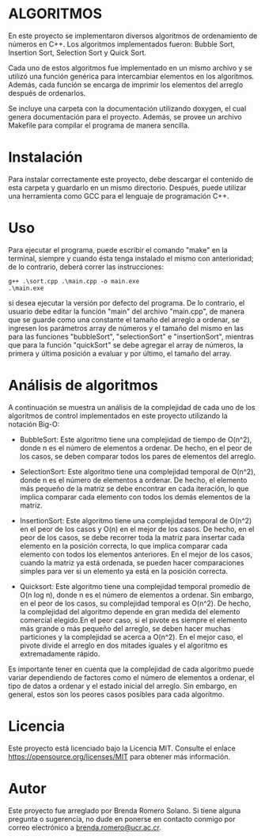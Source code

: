 # ALGORITMOS
En este proyecto se implementaron diversos algoritmos de ordenamiento de números en C++. Los algoritmos implementados fueron: Bubble Sort, Insertion Sort, Selection Sort y Quick Sort.

Cada uno de estos algoritmos fue implementado en un mismo archivo y se utilizó una función genérica para intercambiar elementos en los algoritmos. Además, cada función se encarga de imprimir los elementos del arreglo después de ordenarlos.

Se incluye una carpeta con la documentación utilizando doxygen, el cual genera documentación para el proyecto. Además, se provee un archivo Makefile para compilar el programa de manera sencilla.

# Instalación
Para instalar correctamente este proyecto, debe descargar el contenido de esta carpeta y guardarlo en un mismo directorio. Después, puede utilizar una herramienta como GCC para el lenguaje de programación C++.

# Uso
Para ejecutar el programa, puede escribir el comando "make" en la terminal, siempre y cuando ésta tenga instalado el mismo con anterioridad; de lo contrario, deberá correr las instrucciones:

```
g++ .\sort.cpp .\main.cpp -o main.exe
.\main.exe
```
 si desea ejecutar la versión por defecto del programa. De lo contrario, el usuario debe editar la función "main" del archivo "main.cpp", de manera que se guarde como una constante el tamaño del arreglo a ordenar, se ingresen los parámetros array de números y el tamaño del mismo en las para las funciones "bubbleSort", "selectionSort" e "insertionSort", mientras que para la función "quickSort" se debe agregar el array de números, la primera y última posición a evaluar y por último, el tamaño del array.

# Análisis de algoritmos

A continuación se muestra un análisis de la complejidad de cada uno de los algoritmos de control implementados en este proyecto utilizando la notación Big-O:

- BubbleSort: Este algoritmo tiene una complejidad de tiempo de O(n^2), donde n es el número de elementos a ordenar. De hecho, en el peor de los casos, se deben comparar todos los pares de elementos del arreglo.

- SelectionSort: Este algoritmo tiene una complejidad temporal de O(n^2), donde n es el número de elementos a ordenar. De hecho, el elemento más pequeño de la matriz se debe encontrar en cada iteración, lo que implica comparar cada elemento con todos los demás elementos de la matriz.

- InsertionSort: Este algoritmo tiene una complejidad temporal de O(n^2) en el peor de los casos y O(n) en el mejor de los casos. De hecho, en el peor de los casos, se debe recorrer toda la matriz para insertar cada elemento en la posición correcta, lo que implica comparar cada elemento con todos los elementos anteriores. En el mejor de los casos, cuando la matriz ya está ordenada, se pueden hacer comparaciones simples para ver si un elemento ya está en la posición correcta.

- Quicksort: Este algoritmo tiene una complejidad temporal promedio de O(n log n), donde n es el número de elementos a ordenar. Sin embargo, en el peor de los casos, su complejidad temporal es O(n^2). De hecho, la complejidad del algoritmo depende en gran medida del elemento comercial elegido.En el peor caso, si el pivote es siempre el elemento más grande o más pequeño del arreglo, se deben hacer muchas particiones y la complejidad se acerca a O(n^2). En el mejor caso, el pivote divide el arreglo en dos mitades iguales y el algoritmo es extremadamente rápido.

Es importante tener en cuenta que la complejidad de cada algoritmo puede variar dependiendo de factores como el número de elementos a ordenar, el tipo de datos a ordenar y el estado inicial del arreglo. Sin embargo, en general, estos son los peores casos posibles para cada algoritmo.

# Licencia
Este proyecto está licenciado bajo la Licencia MIT. Consulte el enlace https://opensource.org/licenses/MIT para obtener más información.

# Autor
Este proyecto fue arreglado por Brenda Romero Solano. Si tiene alguna pregunta o sugerencia, no dude en ponerse en contacto conmigo por correo electrónico a brenda.romero@ucr.ac.cr.